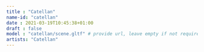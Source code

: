 ```yaml
---
title : "Catellan"
name-id: "catellan"
date : 2021-03-19T10:45:38+01:00
draft : false
model : "catellan/scene.gltf" # provide url, leave empty if not required
artists: "Catellan"
---
```

